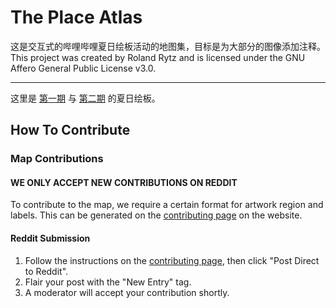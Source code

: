# The Place Atlas

这是交互式的哔哩哔哩夏日绘板活动的地图集，目标是为大部分的图像添加注释。
This project was created by Roland Rytz and is licensed under the GNU Affero General Public License v3.0.

---

这里是 [第一期](https://bilipda.gledos.science/1st/) 与 [第二期](https://bilipda.gledos.science/2nd/) 的夏日绘板。

## How To Contribute

### Map Contributions

<h4><b>WE ONLY ACCEPT NEW CONTRIBUTIONS ON REDDIT</b></h4>

To contribute to the map, we require a certain format for artwork region and labels. This can be generated on the [contributing page](https://bilipda.gledos.science/1st/index.html?mode=draw) on the website. 

#### Reddit Submission

1. Follow the instructions on the [contributing page](https://bilipda.gledos.science/1st/index.html?mode=draw), then click "Post Direct to Reddit".
2. Flair your post with the "New Entry" tag.
3. A moderator will accept your contribution shortly.
